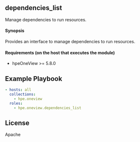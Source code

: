 ## dependencies_list
Manage dependencies to run resources.

#### Synopsis
 Provides an interface to manage dependencies to run resources.

#### Requirements (on the host that executes the module)
  * hpeOneView >= 5.8.0

## Example Playbook

```yaml
- hosts: all
  collections:
    - hpe.oneview
  roles:
    - hpe.oneview.dependencies_list
```

## License

Apache
